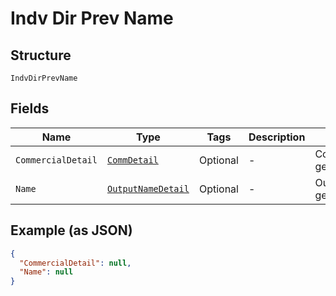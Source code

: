 
# Indv Dir Prev Name

## Structure

`IndvDirPrevName`

## Fields

| Name | Type | Tags | Description | Getter | Setter |
|  --- | --- | --- | --- | --- | --- |
| `CommercialDetail` | [`CommDetail`](../../doc/models/comm-detail.md) | Optional | - | CommDetail getCommercialDetail() | setCommercialDetail(CommDetail commercialDetail) |
| `Name` | [`OutputNameDetail`](../../doc/models/output-name-detail.md) | Optional | - | OutputNameDetail getName() | setName(OutputNameDetail name) |

## Example (as JSON)

```json
{
  "CommercialDetail": null,
  "Name": null
}
```

